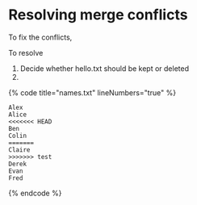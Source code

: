 # Resolving merge conflicts

To fix the conflicts,&#x20;

To resolve&#x20;

1. Decide whether hello.txt should be kept or deleted
2.

{% code title="names.txt" lineNumbers="true" %}
```
Alex
Alice
<<<<<<< HEAD
Ben
Colin
=======
Claire
>>>>>>> test
Derek
Evan
Fred
```
{% endcode %}
